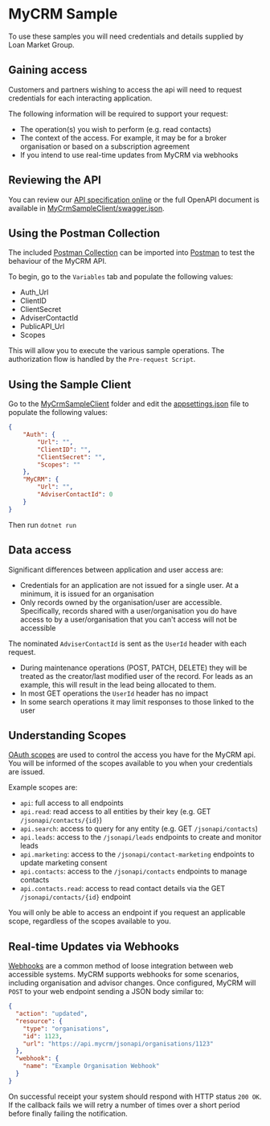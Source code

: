 # MyCRM Sample

To use these samples you will need credentials and details supplied by Loan Market Group.

## Gaining access

Customers and partners wishing to access the api will need to request credentials for each interacting application. 

The following information will be required to support your request:
- The operation(s) you wish to perform (e.g. read contacts)
- The context of the access. For example, it may be for a broker organisation or based on a subscription agreement
- If you intend to use real-time updates from MyCRM via webhooks

## Reviewing the API

You can review our [API specification online](https://api-docs.mycrm.io/) or the full OpenAPI document is available in [MyCrmSampleClient/swagger.json](MyCrmSampleClient/swagger.json).

## Using the Postman Collection

The included [Postman Collection](MyCRM%20API%20Sample.postman_collection.json) can be imported into [Postman](https://www.postman.com/) to test the behaviour of the MyCRM API.

To begin, go to the `Variables` tab and populate the following values:

- Auth_Url
- ClientID
- ClientSecret
- AdviserContactId
- PublicAPI_Url
- Scopes

This will allow you to execute the various sample operations. The authorization flow is handled by the `Pre-request Script`.

## Using the Sample Client

Go to the [MyCrmSampleClient](./MyCrmSampleClient) folder and edit the [appsettings.json](./MyCrmSampleClient/appsettings.json) file to populate the following values:

```json
{
    "Auth": {
        "Url": "",
        "ClientID": "",
        "ClientSecret": "",
        "Scopes": ""
    },
    "MyCRM": {
        "Url": "",
        "AdviserContactId": 0
    }
}
```

Then run `dotnet run`

## Data access

Significant differences between application and user access are:
- Credentials for an application are not issued for a single user. At a minimum, it is issued for an organisation
- Only records owned by the organisation/user are accessible. Specifically, records shared with a user/organisation you do have access to by a user/organisation that you can't access will not be accessible

The nominated `AdviserContactId` is sent as the `UserId` header with each request.

- During maintenance operations (POST, PATCH, DELETE) they will be treated as the creator/last modified user of the record. For leads as an example, this will result in the lead being allocated to them.
- In most GET operations the `UserId` header has no impact
- In some search operations it may limit responses to those linked to the user

## Understanding Scopes

[OAuth scopes](https://datatracker.ietf.org/doc/html/rfc6749#section-3.3) are used to control the access you have for the MyCRM api. You will be informed of the scopes available to you when your credentials are issued. 

Example scopes are:

- `api`: full access to all endpoints
- `api.read`: read access to all entities by their key (e.g. GET `/jsonapi/contacts/{id}`)
- `api.search`: access to query for any entity (e.g. GET `/jsonapi/contacts`)
- `api.leads`: access to the `/jsonapi/leads` endpoints to create and monitor leads
- `api.marketing`: access to the `/jsonapi/contact-marketing` endpoints to update marketing consent
- `api.contacts`: access to the `/jsonapi/contacts` endpoints to manage contacts
- `api.contacts.read`: access to read contact details via the GET `/jsonapi/contacts/{id}` endpoint

You will only be able to access an endpoint if you request an applicable scope, regardless of the scopes available to you.

## Real-time Updates via Webhooks

[Webhooks](https://en.wikipedia.org/wiki/Webhook) are a common method of loose integration between web accessible systems. MyCRM supports webhooks for some scenarios, including organisation and advisor changes. Once configured, MyCRM will `POST` to your web endpoint sending a JSON body similar to:

```json
{
  "action": "updated",
  "resource": {
    "type": "organisations",
    "id": 1123,
    "url": "https://api.mycrm/jsonapi/organisations/1123"
  },
  "webhook": {
    "name": "Example Organisation Webhook"
  }
}
```

On successful receipt your system should respond with HTTP status `200 OK`. If the callback fails we will retry a number of times over a short period before finally failing the notification.
